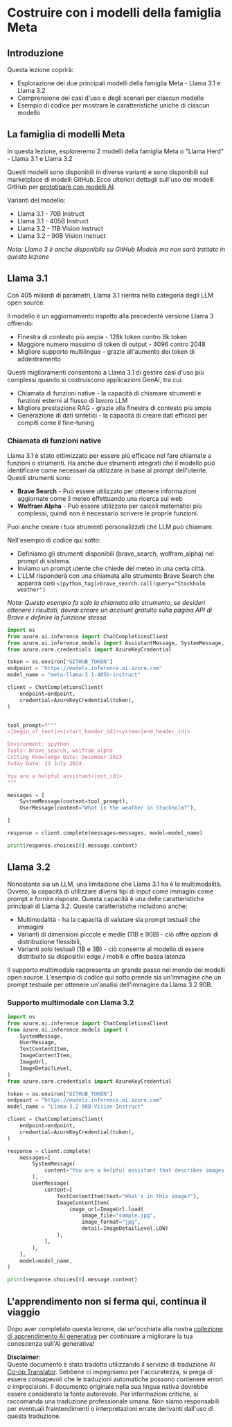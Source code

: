 <!--
CO_OP_TRANSLATOR_METADATA:
{
  "original_hash": "4c2a0b0c738b649ef049fb99a23be661",
  "translation_date": "2025-05-20T11:10:35+00:00",
  "source_file": "21-meta/README.md",
  "language_code": "it"
}
-->
# Costruire con i modelli della famiglia Meta

## Introduzione

Questa lezione coprirà:

- Esplorazione dei due principali modelli della famiglia Meta - Llama 3.1 e Llama 3.2
- Comprensione dei casi d'uso e degli scenari per ciascun modello
- Esempio di codice per mostrare le caratteristiche uniche di ciascun modello

## La famiglia di modelli Meta

In questa lezione, esploreremo 2 modelli della famiglia Meta o "Llama Herd" - Llama 3.1 e Llama 3.2

Questi modelli sono disponibili in diverse varianti e sono disponibili sul marketplace di modelli GitHub. Ecco ulteriori dettagli sull'uso dei modelli GitHub per [prototipare con modelli AI](https://docs.github.com/en/github-models/prototyping-with-ai-models?WT.mc_id=academic-105485-koreyst).

Varianti del modello:
- Llama 3.1 - 70B Instruct
- Llama 3.1 - 405B Instruct
- Llama 3.2 - 11B Vision Instruct
- Llama 3.2 - 90B Vision Instruct

*Nota: Llama 3 è anche disponibile su GitHub Models ma non sarà trattato in questa lezione*

## Llama 3.1

Con 405 miliardi di parametri, Llama 3.1 rientra nella categoria degli LLM open source.

Il modello è un aggiornamento rispetto alla precedente versione Llama 3 offrendo:

- Finestra di contesto più ampia - 128k token contro 8k token
- Maggiore numero massimo di token di output - 4096 contro 2048
- Migliore supporto multilingue - grazie all'aumento dei token di addestramento

Questi miglioramenti consentono a Llama 3.1 di gestire casi d'uso più complessi quando si costruiscono applicazioni GenAI, tra cui:
- Chiamata di funzioni native - la capacità di chiamare strumenti e funzioni esterni al flusso di lavoro LLM
- Migliore prestazione RAG - grazie alla finestra di contesto più ampia
- Generazione di dati sintetici - la capacità di creare dati efficaci per compiti come il fine-tuning

### Chiamata di funzioni native

Llama 3.1 è stato ottimizzato per essere più efficace nel fare chiamate a funzioni o strumenti. Ha anche due strumenti integrati che il modello può identificare come necessari da utilizzare in base al prompt dell'utente. Questi strumenti sono:

- **Brave Search** - Può essere utilizzato per ottenere informazioni aggiornate come il meteo effettuando una ricerca sul web
- **Wolfram Alpha** - Può essere utilizzato per calcoli matematici più complessi, quindi non è necessario scrivere le proprie funzioni.

Puoi anche creare i tuoi strumenti personalizzati che LLM può chiamare.

Nell'esempio di codice qui sotto:

- Definiamo gli strumenti disponibili (brave_search, wolfram_alpha) nel prompt di sistema.
- Inviamo un prompt utente che chiede del meteo in una certa città.
- L'LLM risponderà con una chiamata allo strumento Brave Search che apparirà così `<|python_tag|>brave_search.call(query="Stockholm weather")`

*Nota: Questo esempio fa solo la chiamata allo strumento, se desideri ottenere i risultati, dovrai creare un account gratuito sulla pagina API di Brave e definire la funzione stessa*

```python 
import os
from azure.ai.inference import ChatCompletionsClient
from azure.ai.inference.models import AssistantMessage, SystemMessage, UserMessage
from azure.core.credentials import AzureKeyCredential

token = os.environ["GITHUB_TOKEN"]
endpoint = "https://models.inference.ai.azure.com"
model_name = "meta-llama-3.1-405b-instruct"

client = ChatCompletionsClient(
    endpoint=endpoint,
    credential=AzureKeyCredential(token),
)


tool_prompt=f"""
<|begin_of_text|><|start_header_id|>system<|end_header_id|>

Environment: ipython
Tools: brave_search, wolfram_alpha
Cutting Knowledge Date: December 2023
Today Date: 23 July 2024

You are a helpful assistant<|eot_id|>
"""

messages = [
    SystemMessage(content=tool_prompt),
    UserMessage(content="What is the weather in Stockholm?"),

]

response = client.complete(messages=messages, model=model_name)

print(response.choices[0].message.content)
```

## Llama 3.2

Nonostante sia un LLM, una limitazione che Llama 3.1 ha è la multimodalità. Ovvero, la capacità di utilizzare diversi tipi di input come immagini come prompt e fornire risposte. Questa capacità è una delle caratteristiche principali di Llama 3.2. Queste caratteristiche includono anche:

- Multimodalità - ha la capacità di valutare sia prompt testuali che immagini
- Varianti di dimensioni piccole e medie (11B e 90B) - ciò offre opzioni di distribuzione flessibili,
- Varianti solo testuali (1B e 3B) - ciò consente al modello di essere distribuito su dispositivi edge / mobili e offre bassa latenza

Il supporto multimodale rappresenta un grande passo nel mondo dei modelli open source. L'esempio di codice qui sotto prende sia un'immagine che un prompt testuale per ottenere un'analisi dell'immagine da Llama 3.2 90B.

### Supporto multimodale con Llama 3.2

```python 
import os
from azure.ai.inference import ChatCompletionsClient
from azure.ai.inference.models import (
    SystemMessage,
    UserMessage,
    TextContentItem,
    ImageContentItem,
    ImageUrl,
    ImageDetailLevel,
)
from azure.core.credentials import AzureKeyCredential

token = os.environ["GITHUB_TOKEN"]
endpoint = "https://models.inference.ai.azure.com"
model_name = "Llama-3.2-90B-Vision-Instruct"

client = ChatCompletionsClient(
    endpoint=endpoint,
    credential=AzureKeyCredential(token),
)

response = client.complete(
    messages=[
        SystemMessage(
            content="You are a helpful assistant that describes images in details."
        ),
        UserMessage(
            content=[
                TextContentItem(text="What's in this image?"),
                ImageContentItem(
                    image_url=ImageUrl.load(
                        image_file="sample.jpg",
                        image_format="jpg",
                        detail=ImageDetailLevel.LOW)
                ),
            ],
        ),
    ],
    model=model_name,
)

print(response.choices[0].message.content)
```

## L'apprendimento non si ferma qui, continua il viaggio

Dopo aver completato questa lezione, dai un'occhiata alla nostra [collezione di apprendimento AI generativa](https://aka.ms/genai-collection?WT.mc_id=academic-105485-koreyst) per continuare a migliorare la tua conoscenza sull'AI generativa!

**Disclaimer**:  
Questo documento è stato tradotto utilizzando il servizio di traduzione AI [Co-op Translator](https://github.com/Azure/co-op-translator). Sebbene ci impegniamo per l'accuratezza, si prega di essere consapevoli che le traduzioni automatiche possono contenere errori o imprecisioni. Il documento originale nella sua lingua nativa dovrebbe essere considerato la fonte autorevole. Per informazioni critiche, si raccomanda una traduzione professionale umana. Non siamo responsabili per eventuali fraintendimenti o interpretazioni errate derivanti dall'uso di questa traduzione.